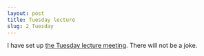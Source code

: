```yaml
---
layout: post
title: Tuesday lecture
slug: 2_Tuesday
---
```


I have set up [the Tuesday lecture meeting](https://teams.microsoft.com/l/meetup-join/19%3a054e4565c3b248598dfcb6e3a12fefe5%40thread.tacv2/1634609623573?context=%7b%22Tid%22%3a%2244376307-b429-42ad-8c25-28cd496f4772%22%2c%22Oid%22%3a%220d80640c-27fb-494f-af0e-30faf02cafb1%22%7d). There will not be a joke.
